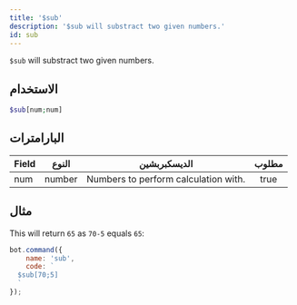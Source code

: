 ```yaml
---
title: '$sub'
description: '$sub will substract two given numbers.'
id: sub
---
```


`$sub` will substract two given numbers.

## الاستخدام

```php
$sub[num;num]
```

## البارامترات

| Field | النوع  | الديسكبربشين                         | مطلوب |
| ----- | ------ | ------------------------------------ |:-----:|
| num   | number | Numbers to perform calculation with. | true  |

## مثال

This will return `65` as `70-5` equals `65`:

```javascript
bot.command({
    name: 'sub',
    code: `
  $sub[70;5]
  `
});
```